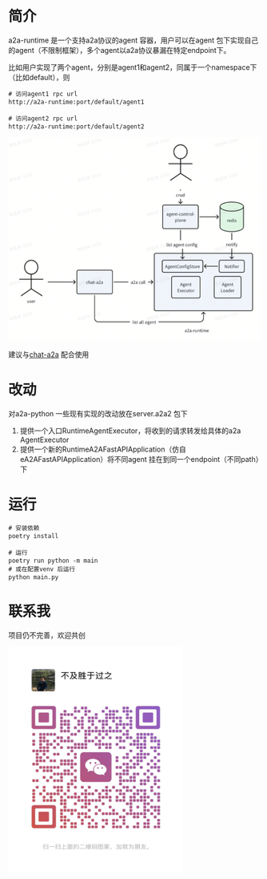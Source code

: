 # 简介

a2a-runtime 是一个支持a2a协议的agent 容器，用户可以在agent 包下实现自己的agent（不限制框架），多个agent以a2a协议暴漏在特定endpoint下。

比如用户实现了两个agent，分别是agent1和agent2，同属于一个namespace下（比如default），则
```
# 访问agent1 rpc url
http://a2a-runtime:port/default/agent1

# 访问agent2 rpc url
http://a2a-runtime:port/default/agent2
```

<img src="assets/overview.png" alt="overview"/>

建议与[chat-a2a](https://github.com/qiankunli/chat-a2a) 配合使用

# 改动

对a2a-python 一些现有实现的改动放在server.a2a2 包下
1. 提供一个入口RuntimeAgentExecutor，将收到的请求转发给具体的a2a AgentExecutor
2. 提供一个新的RuntimeA2AFastAPIApplication（仿自eA2AFastAPIApplication）将不同agent 挂在到同一个endpoint（不同path）下

# 运行

```
# 安装依赖
poetry install

# 运行
poetry run python -m main
# 或在配置venv 后运行
python main.py
```
# 联系我

项目仍不完善，欢迎共创

<img src="assets/wechat-qrcode.jpg" alt="WeChat QR Code" width="350" height="450"/>